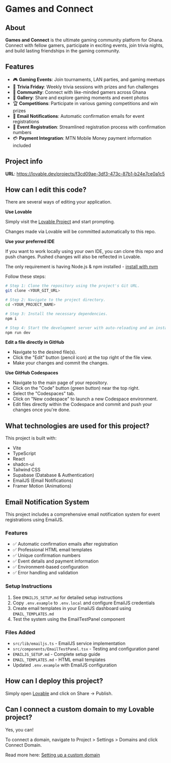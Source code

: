 # Games and Connect

## About

**Games and Connect** is the ultimate gaming community platform for Ghana. Connect with fellow gamers, participate in exciting events, join trivia nights, and build lasting friendships in the gaming community.

## Features

- 🎮 **Gaming Events**: Join tournaments, LAN parties, and gaming meetups
- 🧠 **Trivia Friday**: Weekly trivia sessions with prizes and fun challenges  
- 👥 **Community**: Connect with like-minded gamers across Ghana
- 📸 **Gallery**: Share and explore gaming moments and event photos
- 🏆 **Competitions**: Participate in various gaming competitions and win prizes
- 📧 **Email Notifications**: Automatic confirmation emails for event registrations
- 🎫 **Event Registration**: Streamlined registration process with confirmation numbers
- 💳 **Payment Integration**: MTN Mobile Money payment information included

## Project info

**URL**: https://lovable.dev/projects/f3cd09ae-3df3-473c-87b1-b24e7ce0a1c5

## How can I edit this code?

There are several ways of editing your application.

**Use Lovable**

Simply visit the [Lovable Project](https://lovable.dev/projects/f3cd09ae-3df3-473c-87b1-b24e7ce0a1c5) and start prompting.

Changes made via Lovable will be committed automatically to this repo.

**Use your preferred IDE**

If you want to work locally using your own IDE, you can clone this repo and push changes. Pushed changes will also be reflected in Lovable.

The only requirement is having Node.js & npm installed - [install with nvm](https://github.com/nvm-sh/nvm#installing-and-updating)

Follow these steps:

```sh
# Step 1: Clone the repository using the project's Git URL.
git clone <YOUR_GIT_URL>

# Step 2: Navigate to the project directory.
cd <YOUR_PROJECT_NAME>

# Step 3: Install the necessary dependencies.
npm i

# Step 4: Start the development server with auto-reloading and an instant preview.
npm run dev
```

**Edit a file directly in GitHub**

- Navigate to the desired file(s).
- Click the "Edit" button (pencil icon) at the top right of the file view.
- Make your changes and commit the changes.

**Use GitHub Codespaces**

- Navigate to the main page of your repository.
- Click on the "Code" button (green button) near the top right.
- Select the "Codespaces" tab.
- Click on "New codespace" to launch a new Codespace environment.
- Edit files directly within the Codespace and commit and push your changes once you're done.

## What technologies are used for this project?

This project is built with:

- Vite
- TypeScript
- React
- shadcn-ui
- Tailwind CSS
- Supabase (Database & Authentication)
- EmailJS (Email Notifications)
- Framer Motion (Animations)

## Email Notification System

This project includes a comprehensive email notification system for event registrations using EmailJS.

### Features
- ✅ Automatic confirmation emails after registration
- ✅ Professional HTML email templates
- ✅ Unique confirmation numbers
- ✅ Event details and payment information
- ✅ Environment-based configuration
- ✅ Error handling and validation

### Setup Instructions
1. See `EMAILJS_SETUP.md` for detailed setup instructions
2. Copy `.env.example` to `.env.local` and configure EmailJS credentials
3. Create email templates in your EmailJS dashboard using `EMAIL_TEMPLATES.md`
4. Test the system using the EmailTestPanel component

### Files Added
- `src/lib/emailjs.ts` - EmailJS service implementation
- `src/components/EmailTestPanel.tsx` - Testing and configuration panel
- `EMAILJS_SETUP.md` - Complete setup guide
- `EMAIL_TEMPLATES.md` - HTML email templates
- Updated `.env.example` with EmailJS configuration

## How can I deploy this project?

Simply open [Lovable](https://lovable.dev/projects/f3cd09ae-3df3-473c-87b1-b24e7ce0a1c5) and click on Share -> Publish.

## Can I connect a custom domain to my Lovable project?

Yes, you can!

To connect a domain, navigate to Project > Settings > Domains and click Connect Domain.

Read more here: [Setting up a custom domain](https://docs.lovable.dev/tips-tricks/custom-domain#step-by-step-guide)
